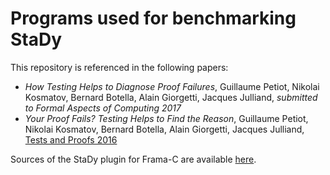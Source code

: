 # Programs used for benchmarking StaDy

This repository is referenced in the following papers:

* *How Testing Helps to Diagnose Proof Failures*, Guillaume Petiot, Nikolai Kosmatov, Bernard Botella, Alain Giorgetti, Jacques Julliand, *submitted to Formal Aspects of Computing 2017*
* *Your Proof Fails? Testing Helps to Find the Reason*, Guillaume Petiot, Nikolai Kosmatov, Bernard Botella, Alain Giorgetti, Jacques Julliand, [Tests and Proofs 2016](https://link.springer.com/book/10.1007%2F978-3-319-41135-4)

Sources of the StaDy plugin for Frama-C are available [here](https://github.com/gpetiot/Frama-C-StaDy).

